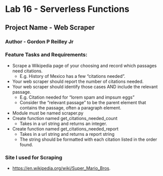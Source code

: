 # Lab 16 - Serverless Functions

## Project Name - Web Scraper

### Author - Gordon P Reilley Jr

### Feature Tasks and Requirements:

- Scrape a Wikipedia page of your choosing and record which passages need citations.
  - E.g. History of Mexico has a few “citations needed”.
- Your web scraper should report the number of citations needed.
- Your web scraper should identify those cases AND include the relevant passage.
  - E.g. Citation needed for “lorem spam and impsum eggs”
  - Consider the “relevant passage” to be the parent element that contains the passage, often a paragraph element.
- Module must be named scraper.py 
- Create function named get_citations_needed_count
  - Takes in a url string and returns an integer.
- Create function named get_citations_needed_report
  - Takes in a url string and returns a report string
  - The string should be formatted with each citation listed in the order found.

### Site I used for Scraping

- https://en.wikipedia.org/wiki/Super_Mario_Bros.